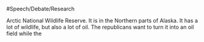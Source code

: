 #Speech/Debate/Research 

Arctic National Wildlife Reserve. It is in the Northern parts of Alaska. It has a lot of wildlife, but also a lot of oil. The republicans want to turn it into an oil field while the 